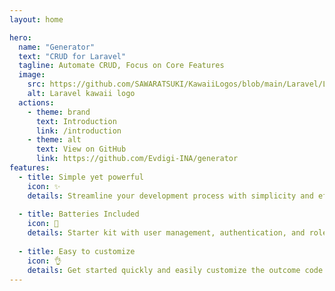```yaml
---
layout: home

hero:
  name: "Generator"
  text: "CRUD for Laravel"
  tagline: Automate CRUD, Focus on Core Features
  image:
    src: https://github.com/SAWARATSUKI/KawaiiLogos/blob/main/Laravel/LaravelTransparent.png?raw=true
    alt: Laravel kawaii logo 
  actions:
    - theme: brand
      text: Introduction
      link: /introduction
    - theme: alt
      text: View on GitHub 
      link: https://github.com/Evdigi-INA/generator
features:
  - title: Simple yet powerful
    icon: ✨
    details: Streamline your development process with simplicity and efficiency.
    
  - title: Batteries Included
    icon: 🔋
    details: Starter kit with user management, authentication, and role permissions.
    
  - title: Easy to customize
    icon: 👌
    details: Get started quickly and easily customize the outcome code.
---
```


<script setup>
// Heavily inspired by React
// https://github.com/reactjs/react.dev/pull/6817
import { onMounted } from 'vue'
onMounted(() => {
  console.log('logo credits to @sawaratsuki1004 via https://github.com/SAWARATSUKI/ServiceLogos');
})
</script>
